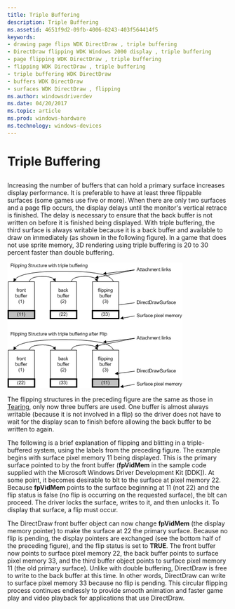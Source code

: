 ```yaml
---
title: Triple Buffering
description: Triple Buffering
ms.assetid: 4651f9d2-09fb-4006-8243-403f564414f5
keywords:
- drawing page flips WDK DirectDraw , triple buffering
- DirectDraw flipping WDK Windows 2000 display , triple buffering
- page flipping WDK DirectDraw , triple buffering
- flipping WDK DirectDraw , triple buffering
- triple buffering WDK DirectDraw
- buffers WDK DirectDraw
- surfaces WDK DirectDraw , flipping
ms.author: windowsdriverdev
ms.date: 04/20/2017
ms.topic: article
ms.prod: windows-hardware
ms.technology: windows-devices
---
```


# Triple Buffering


## <span id="ddk_triple_buffering_gg"></span><span id="DDK_TRIPLE_BUFFERING_GG"></span>


Increasing the number of buffers that can hold a primary surface increases display performance. It is preferable to have at least three flippable surfaces (some games use five or more). When there are only two surfaces and a page flip occurs, the display delays until the monitor's vertical retrace is finished. The delay is necessary to ensure that the back buffer is not written on before it is finished being displayed. With triple buffering, the third surface is always writable because it is a back buffer and available to draw on immediately (as shown in the following figure). In a game that does not use sprite memory, 3D rendering using triple buffering is 20 to 30 percent faster than double buffering.

![diagram illustrating triple buffering](images/ddfig9.png)

The flipping structures in the preceding figure are the same as those in [Tearing](tearing.md), only now three buffers are used. One buffer is almost always writable (because it is not involved in a flip) so the driver does not have to wait for the display scan to finish before allowing the back buffer to be written to again.

The following is a brief explanation of flipping and blitting in a triple-buffered system, using the labels from the preceding figure. The example begins with surface pixel memory 11 being displayed. This is the primary surface pointed to by the front buffer (**fpVidMem** in the sample code supplied with the Microsoft Windows Driver Development Kit \[DDK\]). At some point, it becomes desirable to blt to the surface at pixel memory 22. Because **fpVidMem** points to the surface beginning at 11 (not 22) and the flip status is false (no flip is occurring on the requested surface), the blt can proceed. The driver locks the surface, writes to it, and then unlocks it. To display that surface, a flip must occur.

The DirectDraw front buffer object can now change **fpVidMem** (the display memory pointer) to make the surface at 22 the primary surface. Because no flip is pending, the display pointers are exchanged (see the bottom half of the preceding figure), and the flip status is set to **TRUE**. The front buffer now points to surface pixel memory 22, the back buffer points to surface pixel memory 33, and the third buffer object points to surface pixel memory 11 (the old primary surface). Unlike with double buffering, DirectDraw is free to write to the back buffer at this time. In other words, DirectDraw can write to surface pixel memory 33 because no flip is pending. This circular flipping process continues endlessly to provide smooth animation and faster game play and video playback for applications that use DirectDraw.

 

 





